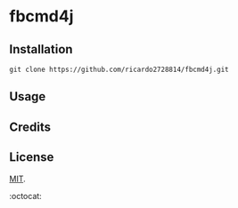# fbcmd4j

## Installation
```
git clone https://github.com/ricardo2728814/fbcmd4j.git
```
## Usage
**<TBD>**
## Credits
**<TBD>**
## License
[MIT](./LICENSE).

:octocat: